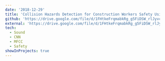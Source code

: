 ```yaml
---
date: '2018-12-29'
title: 'Collision Hazards Detection for Construction Workers Safety Using Equipment Sound Data'
github: 'https://drive.google.com/file/d/1FHtkeFrqmabkRg_g5FiDSW_rlJyvcdJo/view'
external: 'https://drive.google.com/file/d/1FHtkeFrqmabkRg_g5FiDSW_rlJyvcdJo/view'
tech:
  - Sound
  - CNN
  - MFCC
  - Safety
showInProjects: true
---
```


<!-- A simple Google Keep clone built with Vue and Firebase. -->

